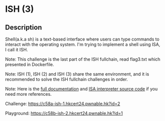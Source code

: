 ISH (3)
===

## Description

Shell(a.k.a sh) is a text-based interface where users can type commands to interact with the operating system. I'm trying to implement a shell using ISA, I call it ISH.

Note: This challenge is the last part of the ISH fullchain, read flag3.txt which presented in Dockerfile.

Note: ISH (1), ISH (2) and ISH (3) share the same environment, and it is recommended to solve the ISH fullchain challenges in order. 

Note: Here is the [full documentation](https://hackmd.io/@blackb6a/bauhinia-isa) and [ISA interpreter source code](https://github.com/blackb6a/ISA-Engine) if you need more references.

Challenge: https://c58a-ish-1.hkcert24.pwnable.hk?id=2

Playground: https://c58b-ish-2.hkcert24.pwnable.hk?id=1